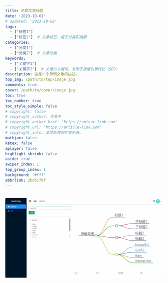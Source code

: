 ```yaml
---
title: 示例文章标题
date: '2023-10-01'
# updated: '2023-10-02'
tags: 
  - ["标签1"]
  - ["标签2"]  # 文章标签，用于分类和搜索
categories: 
  - ["分类1"]
  - ["分类2"]  # 文章分类
keywords: 
  - ["关键字1"]
  - ["关键字2"]  # 文章的关键词，有助于搜索引擎优化（SEO）
description: 这是一个示例文章的描述。
top_img: /path/to/top/image.jpg
comments: true
cover: /path/to/cover/image.jpg
toc: true
toc_number: true
toc_style_simple: false
# copyright: false
# copyright_author: 作者名
# copyright_author_href: 'https://author-link.com'
# copyright_url: 'https://article-link.com'
# copyright_info: 本文版权归作者所有。
mathjax: false
katex: false
aplayer: false
highlight_shrink: false
aside: true
swiper_index: 1
top_group_index: 1
background: '#fff'
abbrlink: 2bd61f0f
---
```

![]()
![](../doc/PastKing_2024-06-05_13-14-09.gif)